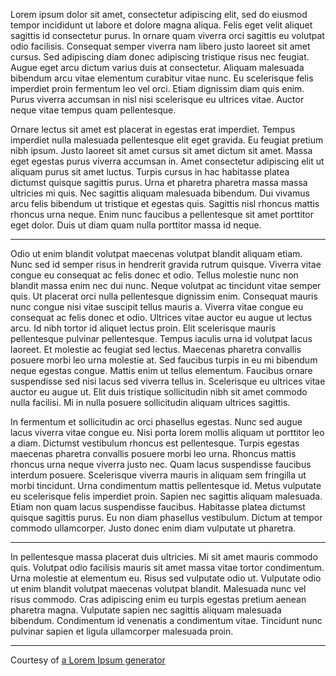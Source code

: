Lorem ipsum dolor sit amet, consectetur adipiscing elit, sed do eiusmod tempor incididunt ut labore et dolore magna aliqua. Felis eget velit aliquet sagittis id consectetur purus. In ornare quam viverra orci sagittis eu volutpat odio facilisis. Consequat semper viverra nam libero justo laoreet sit amet cursus. Sed adipiscing diam donec adipiscing tristique risus nec feugiat. Augue eget arcu dictum varius duis at consectetur. Aliquam malesuada bibendum arcu vitae elementum curabitur vitae nunc. Eu scelerisque felis imperdiet proin fermentum leo vel orci. Etiam dignissim diam quis enim. Purus viverra accumsan in nisl nisi scelerisque eu ultrices vitae. Auctor neque vitae tempus quam pellentesque.

Ornare lectus sit amet est placerat in egestas erat imperdiet. Tempus imperdiet nulla malesuada pellentesque elit eget gravida. Eu feugiat pretium nibh ipsum. Justo laoreet sit amet cursus sit amet dictum sit amet. Massa eget egestas purus viverra accumsan in. Amet consectetur adipiscing elit ut aliquam purus sit amet luctus. Turpis cursus in hac habitasse platea dictumst quisque sagittis purus. Urna et pharetra pharetra massa massa ultricies mi quis. Nec sagittis aliquam malesuada bibendum. Dui vivamus arcu felis bibendum ut tristique et egestas quis. Sagittis nisl rhoncus mattis rhoncus urna neque. Enim nunc faucibus a pellentesque sit amet porttitor eget dolor. Duis ut diam quam nulla porttitor massa id neque.

***

Odio ut enim blandit volutpat maecenas volutpat blandit aliquam etiam. Nunc sed id semper risus in hendrerit gravida rutrum quisque. Viverra vitae congue eu consequat ac felis donec et odio. Tellus molestie nunc non blandit massa enim nec dui nunc. Neque volutpat ac tincidunt vitae semper quis. Ut placerat orci nulla pellentesque dignissim enim. Consequat mauris nunc congue nisi vitae suscipit tellus mauris a. Viverra vitae congue eu consequat ac felis donec et odio. Ultrices vitae auctor eu augue ut lectus arcu. Id nibh tortor id aliquet lectus proin. Elit scelerisque mauris pellentesque pulvinar pellentesque. Tempus iaculis urna id volutpat lacus laoreet. Et molestie ac feugiat sed lectus. Maecenas pharetra convallis posuere morbi leo urna molestie at. Sed faucibus turpis in eu mi bibendum neque egestas congue. Mattis enim ut tellus elementum. Faucibus ornare suspendisse sed nisi lacus sed viverra tellus in. Scelerisque eu ultrices vitae auctor eu augue ut. Elit duis tristique sollicitudin nibh sit amet commodo nulla facilisi. Mi in nulla posuere sollicitudin aliquam ultrices sagittis.

In fermentum et sollicitudin ac orci phasellus egestas. Nunc sed augue lacus viverra vitae congue eu. Nisi porta lorem mollis aliquam ut porttitor leo a diam. Dictumst vestibulum rhoncus est pellentesque. Turpis egestas maecenas pharetra convallis posuere morbi leo urna. Rhoncus mattis rhoncus urna neque viverra justo nec. Quam lacus suspendisse faucibus interdum posuere. Scelerisque viverra mauris in aliquam sem fringilla ut morbi tincidunt. Urna condimentum mattis pellentesque id. Metus vulputate eu scelerisque felis imperdiet proin. Sapien nec sagittis aliquam malesuada. Etiam non quam lacus suspendisse faucibus. Habitasse platea dictumst quisque sagittis purus. Eu non diam phasellus vestibulum. Dictum at tempor commodo ullamcorper. Justo donec enim diam vulputate ut pharetra.

***

In pellentesque massa placerat duis ultricies. Mi sit amet mauris commodo quis. Volutpat odio facilisis mauris sit amet massa vitae tortor condimentum. Urna molestie at elementum eu. Risus sed vulputate odio ut. Vulputate odio ut enim blandit volutpat maecenas volutpat blandit. Malesuada nunc vel risus commodo. Cras adipiscing enim eu turpis egestas pretium aenean pharetra magna. Vulputate sapien nec sagittis aliquam malesuada bibendum. Condimentum id venenatis a condimentum vitae. Tincidunt nunc pulvinar sapien et ligula ullamcorper malesuada proin.

***

Courtesy of [a Lorem Ipsum generator](https://loremipsum.io/generator/?n=5&t=p)